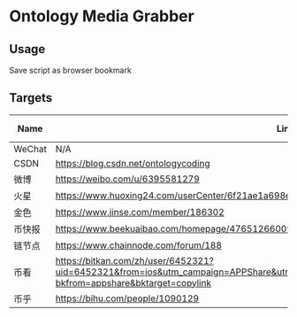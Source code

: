 # Ontology Media Grabber

## Usage

Save script as browser bookmark

## Targets

Name | Link | Script | jQuery Insert | Update
--- | --- | --- | --- | ---
WeChat | N/A | WeChat.js | No | 2019.11
CSDN | https://blog.csdn.net/ontologycoding | CSDN.js | No | 2019.11
微博 | https://weibo.com/u/6395581279 | N/A | N/A | N/A
火星 | https://www.huoxing24.com/userCenter/6f21ae1a698e4d0d988297267ee58312 | huoxing.js | No | 2019.11
金色 | https://www.jinse.com/member/186302 | N/A | N/A | N/A
币快报 | https://www.beekuaibao.com/homepage/476512660095344640 | beekuaibao.js | Yes | 2019.11
链节点 | https://www.chainnode.com/forum/188 | chinanode.js | Yes | 2019.11
币看 | https://bitkan.com/zh/user/6452321?uid=6452321&from=ios&utm_campaign=APPShare&utm_source=ios&utm_content=6452321&utm_medium=?bkfrom=appshare&bktarget=copylink | N/A | N/A | N/A
币乎 | https://bihu.com/people/1090129 | N/A | N/A | N/A